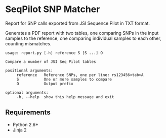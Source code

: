 # SeqPilot SNP Matcher

Report for SNP calls exported from JSI Sequence Pilot in TXT format.

Generates a PDF report with two tables, one comparing SNPs in the input samples to the reference, one comparing
individual samples to each other, counting mismatches.



	usage: report.py [-h] reference S [S ...] O
	
	Compare a number of JSI Seq Pilot tables

	positional arguments:
		 reference   Reference SNPs, one per line: rs123456<tab>A
		 S           One or more samples to compare
		 O           Output prefix
	
	optional arguments:
	     -h, --help  show this help message and exit


## Requirements

- Python 2.6+
- Jinja 2
